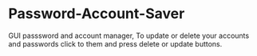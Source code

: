 # Password-Account-Saver
GUI passsword and account manager,
To update or delete your accounts and passwords click to them and press delete or update buttons.
